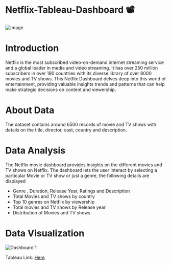 # Netflix-Tableau-Dashboard :film_projector:

![image](https://github.com/SanchanaHR/Netflix-Tableau-Dashboard/assets/127469995/7e03369a-275a-4788-b090-608967e5370b)

# Introduction
Netflix is the most subscribed video-on-demand internet streaming service and a global leader in media and video streaming. It has over 250 million subscribers in over 190 countries with its diverse library of over 8000 movies and TV shows. This Netflix Dashboard delves deep into this world of entertainment, providing valuable insights trends and patterns that can help make strategic decisions on content and viewership.

# About Data
The dataset contains around 6500 records of movie and TV shows with details on the title, director, cast, country and description.

# Data Analysis
The Netflix movie dashboard provides insights on the different movies and TV shows on Netflix. The dashboard lets the user interact by selecting a particular Movie or TV show or just a genre, the following details are displayed
- Genre , Duration, Release Year, Ratings and Description
- Total Movies and TV shows by country
- Top 10 genres on Netflix by viewership
- Total movies and TV shows by Release year
- Distribution of Movies and TV shows

# Data Visualization
![Dashboard 1](https://github.com/SanchanaHR/Netflix-Tableau-Dashboard/assets/127469995/fb4e5180-0bbb-40c3-bccb-689658adc0f3)

Tableau Link: [Here](https://public.tableau.com/app/profile/sanchana.hassan.ramanatha/viz/NetflixDashboard_16789237503600/Dashboard1)

